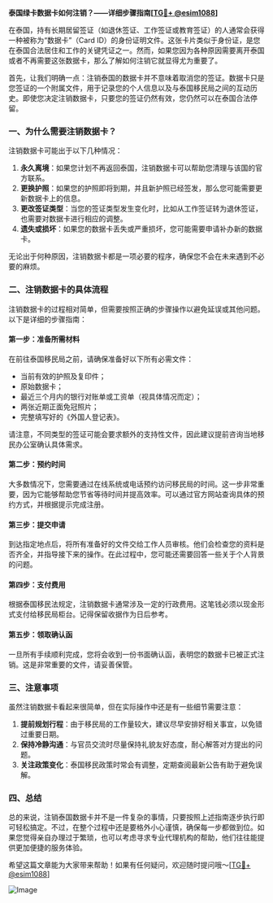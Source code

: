 **泰国绿卡数据卡如何注销？——详细步骤指南[[TG💪+ @esim1088](https://t.me/s/esim1088)]**

在泰国，持有长期居留签证（如退休签证、工作签证或教育签证）的人通常会获得一种被称为“数据卡”（Card ID）的身份证明文件。这张卡片类似于身份证，是您在泰国合法居住和工作的关键凭证之一。然而，如果您因为各种原因需要离开泰国或者不再需要这张数据卡，那么了解如何注销它就显得尤为重要了。

首先，让我们明确一点：注销泰国的数据卡并不意味着取消您的签证。数据卡只是您签证的一个附属文件，用于记录您的个人信息以及与泰国移民局之间的互动历史。即使您决定注销数据卡，只要您的签证仍然有效，您仍然可以在泰国合法停留。

### 一、为什么需要注销数据卡？

注销数据卡可能出于以下几种情况：

1. **永久离境**：如果您计划不再返回泰国，注销数据卡可以帮助您清理与该国的官方联系。
2. **更换护照**：如果您的护照即将到期，并且新护照已经签发，那么您可能需要更新数据卡上的信息。
3. **更改签证类型**：当您的签证类型发生变化时，比如从工作签证转为退休签证，也需要对数据卡进行相应的调整。
4. **遗失或损坏**：如果您的数据卡丢失或严重损坏，您可能需要申请补办新的数据卡。

无论出于何种原因，注销数据卡都是一项必要的程序，确保您不会在未来遇到不必要的麻烦。

### 二、注销数据卡的具体流程

注销数据卡的过程相对简单，但需要按照正确的步骤操作以避免延误或其他问题。以下是详细的步骤指南：

#### 第一步：准备所需材料
在前往泰国移民局之前，请确保准备好以下所有必需文件：
- 当前有效的护照及复印件；
- 原始数据卡；
- 最近三个月内的银行对账单或工资单（视具体情况而定）；
- 两张近期正面免冠照片；
- 完整填写好的《外国人登记表》。

请注意，不同类型的签证可能会要求额外的支持性文件，因此建议提前咨询当地移民办公室确认具体需求。

#### 第二步：预约时间
大多数情况下，您需要通过在线系统或电话预约访问移民局的时间。这一步非常重要，因为它能够帮助您节省等待时间并提高效率。可以通过官方网站查询具体的预约方式，并根据提示完成注册。

#### 第三步：提交申请
到达指定地点后，将所有准备好的文件交给工作人员审核。他们会检查您的资料是否齐全，并指导接下来的操作。在此过程中，您可能还需要回答一些关于个人背景的问题。

#### 第四步：支付费用
根据泰国移民法规定，注销数据卡通常涉及一定的行政费用。这笔钱必须以现金形式支付给移民局柜台。记得保留收据作为日后参考。

#### 第五步：领取确认函
一旦所有手续顺利完成，您将会收到一份书面确认函，表明您的数据卡已被正式注销。这是非常重要的文件，请妥善保管。

### 三、注意事项

虽然注销数据卡看起来很简单，但在实际操作中还是有一些细节需要注意：

1. **提前规划行程**：由于移民局的工作量较大，建议尽早安排好相关事宜，以免错过重要日期。
2. **保持冷静沟通**：与官员交流时尽量保持礼貌友好态度，耐心解答对方提出的问题。
3. **关注政策变化**：泰国移民政策时常会有调整，定期查阅最新公告有助于避免误解。

### 四、总结

总的来说，注销泰国数据卡并不是一件复杂的事情，只要按照上述指南逐步执行即可轻松搞定。不过，在整个过程中还是要格外小心谨慎，确保每一步都做到位。如果您觉得亲自办理过于繁琐，也可以考虑寻求专业代理机构的帮助，他们往往能提供更加便捷的服务体验。

希望这篇文章能为大家带来帮助！如果有任何疑问，欢迎随时提问哦～[[TG💪+ @esim1088](https://t.me/s/esim1088)] 

![Image](https://i.postimg.cc/4NQfJmqS/Snipaste-2025-05-13-00-14-12.png)